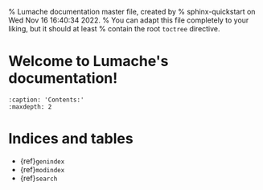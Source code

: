 % Lumache documentation master file, created by
% sphinx-quickstart on Wed Nov 16 16:40:34 2022.
% You can adapt this file completely to your liking, but it should at least
% contain the root `toctree` directive.

# Welcome to Lumache's documentation!

```{toctree}
:caption: 'Contents:'
:maxdepth: 2
```

# Indices and tables

- {ref}`genindex`
- {ref}`modindex`
- {ref}`search`
